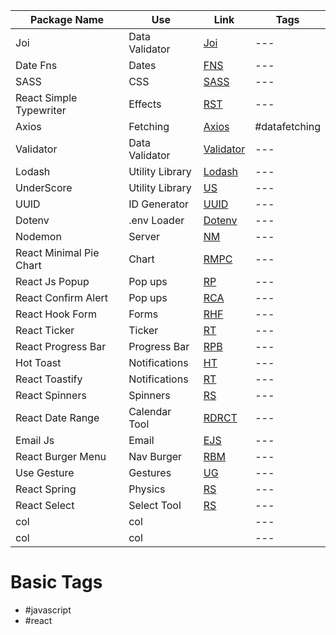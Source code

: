 | Package Name | Use | Link | Tags |
|---|---|---|---| 
| Joi | Data Validator | [Joi](https://www.npmjs.com/package/joi) |---|
| Date Fns | Dates | [FNS](https://www.npmjs.com/package/date-fns)|---|
|SASS | CSS | [SASS](https://www.npmjs.com/package/sass?activeTab=readme#usage) |---|
|React Simple Typewriter | Effects | [RST](https://www.npmjs.com/package/react-simple-typewriter) |---|
|Axios | Fetching | [Axios](https://www.npmjs.com/package/axios) | #datafetching |
|Validator | Data Validator | [Validator](https://www.npmjs.com/package/validator) |---|
|Lodash | Utility Library | [Lodash](https://www.npmjs.com/package/lodash) |---|
|UnderScore | Utility Library | [US](https://www.npmjs.com/package/underscore) |---|
|UUID | ID Generator | [UUID](https://www.npmjs.com/package/uuid) |---|
|Dotenv | .env Loader | [Dotenv](https://www.npmjs.com/package/dotenv) |---|
|Nodemon | Server | [NM](https://www.npmjs.com/package/nodemon) |---|
|React Minimal Pie Chart | Chart | [RMPC](https://www.npmjs.com/package/react-minimal-pie-chart) |---|
|React Js Popup | Pop ups | [RP](https://www.npmjs.com/package/reactjs-popup) |---|
|React Confirm Alert | Pop ups | [RCA](https://www.npmjs.com/package/react-confirm-alert) |---|
|React Hook Form | Forms | [RHF](https://react-hook-form.com/get-started/#Applyvalidation) |---|
|React Ticker | Ticker | [RT](https://www.npmjs.com/package/react-ticker) |---|
|React Progress Bar | Progress Bar | [RPB](https://www.npmjs.com/package/react-step-progress-bar) |---|
|Hot Toast | Notifications | [HT](https://react-hot-toast.com/) |---|
|React Toastify | Notifications | [RT](https://www.npmjs.com/package/react-toastify) |---|
|React Spinners|Spinners|[RS](https://www.npmjs.com/package/react-spinners)|---|
|React Date Range|Calendar Tool|[RDRCT](https://www.npmjs.com/package/react-date-range)|---|
|Email Js|Email|[EJS](https://www.npmjs.com/package/@emailjs/browser)|---|
|React Burger Menu|Nav Burger|[RBM](https://www.npmjs.com/package/react-burger-menu)|---|
|Use Gesture|Gestures|[UG](https://www.npmjs.com/package/@use-gesture/react)|---|
|React Spring|Physics|[RS](https://www.npmjs.com/package/react-spring)|---|
|React Select|Select Tool|[RS](https://www.npmjs.com/package/react-select)|---|
|col|col|[]()|---|
|col|col|[]()|---|



# Basic Tags
- #javascript
- #react
